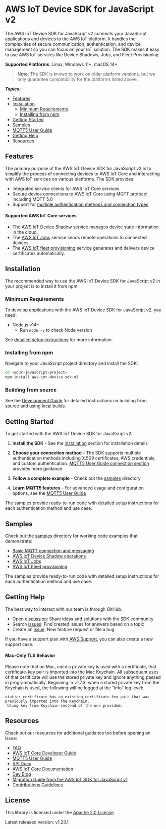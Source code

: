 # AWS IoT Device SDK for JavaScript v2

The AWS IoT Device SDK for JavaScript v2 connects your JavaScript applications and devices to the AWS IoT platform. It handles the complexities of secure communication, authentication, and device management so you can focus on your IoT solution. The SDK makes it easy to use AWS IoT services like Device Shadows, Jobs, and Fleet Provisioning.

**Supported Platforms**: Linux, Windows 11+, macOS 14+

> **Note**: The SDK is known to work on older platform versions, but we only guarantee compatibility for the platforms listed above.

*__Topics:__*
* [Features](#features)
* [Installation](#installation)
  * [Minimum Requirements](#minimum-requirements)
  * [Installing from npm](#installing-from-npm)
* [Getting Started](#getting-started)
* [Samples](samples)
* [MQTT5 User Guide](https://github.com/awslabs/aws-crt-nodejs/blob/main/MQTT5-UserGuide.md)
* [Getting Help](#getting-help)
* [Resources](#resources)

## Features

The primary purpose of the AWS IoT Device SDK for JavaScript v2 is to simplify the process of connecting devices to AWS IoT Core and interacting with AWS IoT services on various platforms. The SDK provides:

* Integrated service clients for AWS IoT Core services
* Secure device connections to AWS IoT Core using MQTT protocol including MQTT 5.0
* Support for [multiple authentication methods and connection types](https://github.com/awslabs/aws-crt-nodejs/blob/main/MQTT5-UserGuide.md#how-to-create-an-mqtt5-client-based-on-desired-connection-method)

#### Supported AWS IoT Core services

* The [AWS IoT Device Shadow](https://docs.aws.amazon.com/iot/latest/developerguide/iot-device-shadows.html) service manages device state information in the cloud.
* The [AWS IoT Jobs](https://docs.aws.amazon.com/iot/latest/developerguide/iot-jobs.html) service sends remote operations to connected devices.
* The [AWS IoT fleet provisioning](https://docs.aws.amazon.com/iot/latest/developerguide/provision-wo-cert.html) service generates and delivers device certificates automatically.

## Installation

The recommended way to use the AWS IoT Device SDK for JavaScript v2 in your project is to install it from npm.

### Minimum Requirements

To develop applications with the AWS IoT Device SDK for JavaScript v2, you need:

* Node.js v14+
  * Run `node -v` to check Node version

See [detailed setup instructions](./documents/PREREQUISITES.md) for more information.

### Installing from npm

Navigate to your JavaScript project directory and install the SDK:

```bash
cd <your-javascript-project>
npm install aws-iot-device-sdk-v2
```

### Building from source

See the [Development Guide](./documents/DEVELOPING.md) for detailed instructions on building from source and using local builds.

## Getting Started

To get started with the AWS IoT Device SDK for JavaScript v2:

1. **Install the SDK** - See the [Installation](#installation) section for installation details

2. **Choose your connection method** - The SDK supports multiple authentication methods including X.509 certificates, AWS credentials, and custom authentication. [MQTT5 User Guide connection section](https://github.com/awslabs/aws-crt-nodejs/blob/main/MQTT5-UserGuide.md#connecting-to-aws-iot-core) provides more guidance

3. **Follow a complete example** - Check out the [samples](samples) directory

4. **Learn MQTT5 features** - For advanced usage and configuration options, see the [MQTT5 User Guide](https://github.com/awslabs/aws-crt-nodejs/blob/main/MQTT5-UserGuide.md)

The samples provide ready-to-run code with detailed setup instructions for each authentication method and use case.

## Samples

Check out the [samples](samples) directory for working code examples that demonstrate:
- [Basic MQTT connection and messaging](./samples/node/pub_sub_mqtt5)
- [AWS IoT Device Shadow operations](./samples/node/service_clients/shadow)
- [AWS IoT Jobs](./samples/node/service_clients/jobs)
- [AWS IoT Fleet provisioning](./samples/node/service_clients/fleet_provisioning)

The samples provide ready-to-run code with detailed setup instructions for each authentication method and use case.

## Getting Help

The best way to interact with our team is through GitHub.
* Open [discussion](https://github.com/aws/aws-iot-device-sdk-js-v2/discussions): Share ideas and solutions with the SDK community
* Search [issues](https://github.com/aws/aws-iot-device-sdk-js-v2/issues): Find created issues for answers based on a topic
* Create an [issue](https://github.com/aws/aws-iot-device-sdk-js-v2/issues/new/choose): New feature request or file a bug

If you have a support plan with [AWS Support](https://aws.amazon.com/premiumsupport/), you can also create a new support case.

#### Mac-Only TLS Behavior

Please note that on Mac, once a private key is used with a certificate, that certificate-key pair is imported into the Mac Keychain.  All subsequent uses of that certificate will use the stored private key and ignore anything passed in programmatically.  Beginning in v1.7.3, when a stored private key from the Keychain is used, the following will be logged at the "info" log level:

```
static: certificate has an existing certificate-key pair that was previously imported into the Keychain.
 Using key from Keychain instead of the one provided.
```

## Resources

Check out our resources for additional guidance too before opening an issue:

* [FAQ](./documents/FAQ.md)
* [AWS IoT Core Developer Guide](https://docs.aws.amazon.com/iot/latest/developerguide/what-is-aws-iot.html)
* [MQTT5 User Guide](https://github.com/awslabs/aws-crt-nodejs/blob/main/MQTT5-UserGuide.md)
* [API Docs](https://aws.github.io/aws-iot-device-sdk-js-v2/)
* [AWS IoT Core Documentation](https://docs.aws.amazon.com/iot/)
* [Dev Blog](https://aws.amazon.com/blogs/iot/category/internet-of-things/)
* [Migration Guide from the AWS IoT SDK for JavaScript v1](./documents/MIGRATION_GUIDE.md)
* [Contributions Guidelines](./documents/CONTRIBUTING.md)

## License

This library is licensed under the [Apache 2.0 License](./documents/LICENSE).

Latest released version: v1.23.1
